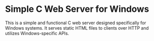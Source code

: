 # Simple C Web Server for Windows

This is a simple and functional C web server designed specifically for Windows systems. It serves static HTML files to clients over HTTP and utilizes Windows-specific APIs.


